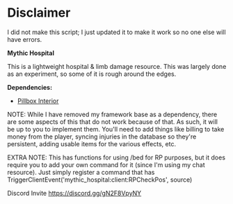 # Disclaimer
I did not make this script; I just updated it to make it work so no one else will have errors.

**Mythic Hospital**

This is a lightweight hospital & limb damage resource. This was largely done as an experiment, so some of it is rough around the edges.

**Dependencies:**

- [Pillbox Interior](https://forum.fivem.net/t/release-pillbox-hospital-by-jobscraft/209288)

NOTE: While I have removed my framework base as a dependency, there are some aspects of this that do not work because of that. As such, it will be up to you to implement them. You'll need to add things like billing to take money from the player, syncing injuries in the database so they're persistent, adding usable items for the various effects, etc.

EXTRA NOTE: This has functions for using /bed for RP purposes, but it does require you to add your own command for it (since I'm using my chat resource). Just simply register a command that has TriggerClientEvent('mythic_hospital:client:RPCheckPos', source)

Discord Invite
https://discord.gg/gN2F8VpyNY
